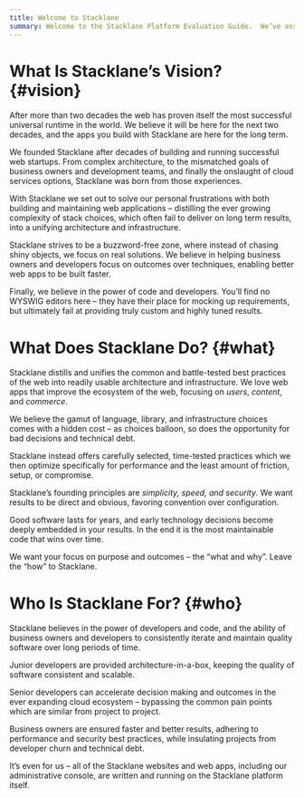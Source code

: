```yaml
---
title: Welcome to Stacklane
summary: Welcome to the Stacklane Platform Evaluation Guide.  We’ve assembled this guide to provide a high level overview of the platform and our vision.  This guide largely focuses on the “what” and “why”, leaving the more detailed “how” to our [developer documentation](http://stacklane.com/docs/).
---
```


# What Is Stacklane’s Vision? {#vision}

After more than two decades the web has proven itself the most successful universal runtime in the world.  We believe it will be here for the next two decades, and the apps you build with Stacklane are here for the long term.

We founded Stacklane after decades of building and running successful web startups.  From complex architecture, to the mismatched goals of business owners and development teams, and finally the onslaught of cloud services options, Stacklane was born from those experiences.

With Stacklane we set out to solve our personal frustrations with both building and maintaining web applications – distilling the ever growing complexity of stack choices, which often fail to deliver on long term results, into a unifying architecture and infrastructure.

Stacklane strives to be a buzzword-free zone, where instead of chasing shiny objects, we focus on real solutions.  We believe in helping business owners and developers focus on outcomes over techniques, enabling better web apps to be built faster.

Finally, we believe in the power of code and developers.  You’ll find no WYSWIG editors here – they have their place for mocking up requirements, but ultimately fail at providing truly custom and highly tuned results.


# What Does Stacklane Do? {#what}

Stacklane distills and unifies the common and battle-tested best practices of the web into readily usable architecture and infrastructure.  We love web apps that improve the ecosystem of the web, focusing on _users_, _content_, and _commerce_.

We believe the gamut of language, library, and infrastructure choices comes with a hidden cost – as choices balloon, so does the opportunity for bad decisions and technical debt.

Stacklane instead offers carefully selected, time-tested practices which we then optimize specifically for performance and the least amount of friction, setup, or compromise.

Stacklane’s founding principles are _simplicity, speed, and security_.  We want results to be direct and obvious, favoring convention over configuration.

Good software lasts for years, and early technology decisions become deeply embedded in your results.  In the end it is the most maintainable code that wins over time.

We want your focus on purpose and outcomes – the “what and why”.  Leave the “how” to Stacklane.


# Who Is Stacklane For? {#who}

Stacklane believes in the power of developers and code, and the ability of business owners and developers to consistently iterate and maintain quality software over long periods of time.

Junior developers are provided architecture-in-a-box, keeping the quality of software consistent and scalable.

Senior developers can accelerate decision making and outcomes in the ever expanding cloud ecosystem –  bypassing the common pain points which are similar from project to project.

Business owners are ensured faster and better results, adhering to performance and security best practices, while insulating projects from developer churn and technical debt.

It’s even for us – all of the Stacklane websites and web apps, including our administrative console, are written and running on the Stacklane platform itself.

